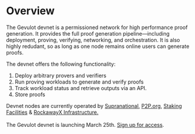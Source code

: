# Overview

The Gevulot devnet is a permissioned network for high performance proof generation. It provides the full proof generation pipeline—including deployment, proving, verifying, networking, and orchestration. It is also highly redudant, so as long as one node remains online users can generate proofs.&#x20;

The devnet offers the following functionality:

1. Deploy arbitrary provers and verifiers
2. Run proving workloads to generate and verify proofs
3. Track workload status and retrieve outputs via an API.
4. Store proofs&#x20;

Devnet nodes are currently operated by [Supranational](https://www.supranational.net/), [P2P.org](https://p2p.org/), [Staking Facilities](https://stakingfacilities.com/) & [RockawayX Infrastructure.](https://rockawayx.com/infrastructure)\
\
The Gevulot devnet is launching March 25th. [Sign up for access](https://www.gevulot.com/).

